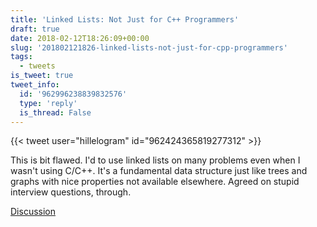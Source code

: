 ```yaml
---
title: 'Linked Lists: Not Just for C++ Programmers'
draft: true
date: 2018-02-12T18:26:09+00:00
slug: '201802121826-linked-lists-not-just-for-cpp-programmers'
tags:
  - tweets
is_tweet: true
tweet_info:
  id: '962996238839832576'
  type: 'reply'
  is_thread: False
---
```




{{< tweet user="hillelogram" id="962424365819277312" >}}

This is bit flawed. I'd to use linked lists on many problems even when I wasn't using C/C++. It's a fundamental data structure just like trees and graphs with nice properties not available elsewhere. Agreed on stupid interview questions, through.

[Discussion](https://x.com/sytelus/status/962996238839832576)
